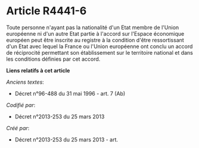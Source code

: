 # Article R4441-6

Toute personne n'ayant pas la nationalité d'un Etat membre de l'Union européenne ni d'un autre Etat partie à l'accord sur
l'Espace économique européen peut être inscrite au registre à la condition d'être ressortissant d'un Etat avec lequel la
France ou l'Union européenne ont conclu un accord de réciprocité permettant son établissement sur le territoire national et
dans les conditions définies par cet accord.

**Liens relatifs à cet article**

_Anciens textes_:

  - Décret n°96-488 du 31 mai 1996 - art. 7 (Ab)

_Codifié par_:

  - Décret n°2013-253 du 25 mars 2013

_Créé par_:

  - Décret n°2013-253 du 25 mars 2013 - art.
